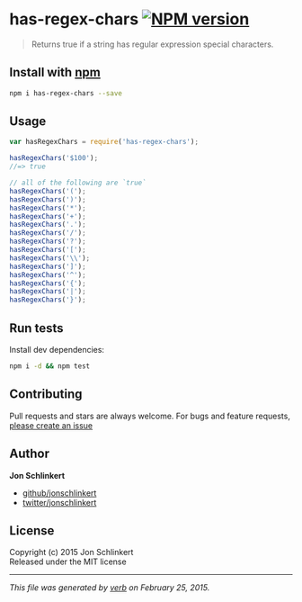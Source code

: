 # has-regex-chars [![NPM version](https://badge.fury.io/js/has-regex-chars.svg)](http://badge.fury.io/js/has-regex-chars)

> Returns true if a string has regular expression special characters.

## Install with [npm](npmjs.org)

```bash
npm i has-regex-chars --save
```

## Usage

```js
var hasRegexChars = require('has-regex-chars');

hasRegexChars('$100');
//=> true

// all of the following are `true`
hasRegexChars('(');
hasRegexChars(')');
hasRegexChars('*');
hasRegexChars('+');
hasRegexChars('.');
hasRegexChars('/');
hasRegexChars('?');
hasRegexChars('[');
hasRegexChars('\\');
hasRegexChars(']');
hasRegexChars('^');
hasRegexChars('{');
hasRegexChars('|');
hasRegexChars('}');
```

## Run tests

Install dev dependencies:

```bash
npm i -d && npm test
```

## Contributing
Pull requests and stars are always welcome. For bugs and feature requests, [please create an issue](https://github.com/jonschlinkert/has-regex-chars/issues)

## Author

**Jon Schlinkert**
 
+ [github/jonschlinkert](https://github.com/jonschlinkert)
+ [twitter/jonschlinkert](http://twitter.com/jonschlinkert) 

## License
Copyright (c) 2015 Jon Schlinkert  
Released under the MIT license

***

_This file was generated by [verb](https://github.com/assemble/verb) on February 25, 2015._
